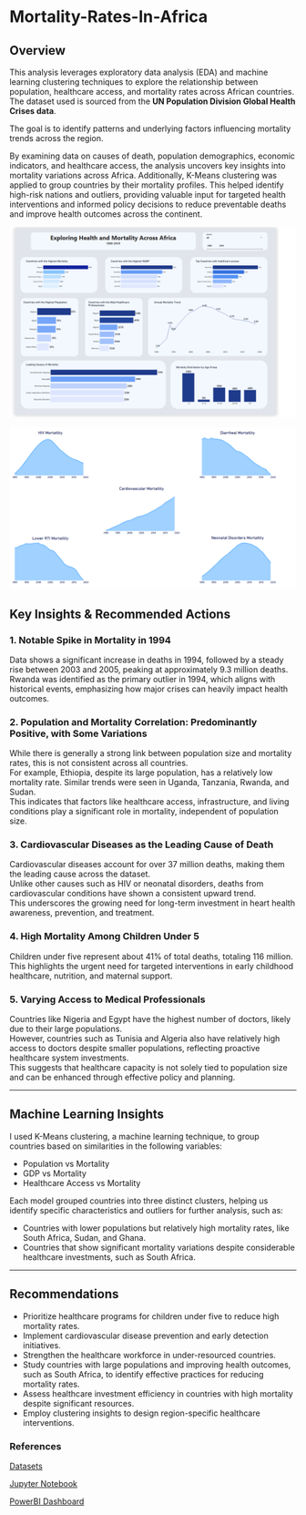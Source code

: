 # Mortality-Rates-In-Africa
## Overview

This analysis leverages exploratory data analysis (EDA) and machine learning clustering techniques to explore the relationship between population, healthcare access, and mortality rates across African countries. The dataset used is sourced from the **UN Population Division Global Health Crises data**.

The goal is to identify patterns and underlying factors influencing mortality trends across the region.

By examining data on causes of death, population demographics, economic indicators, and healthcare access, the analysis uncovers key insights into mortality variations across Africa. Additionally, K-Means clustering was applied to group countries by their mortality profiles. This helped identify high-risk nations and outliers, providing valuable input for targeted health interventions and informed policy decisions to reduce preventable deaths and improve health outcomes across the continent.

![Mortality in Africa](https://github.com/aminahol/Mortality-Rates-In-Africa/blob/4c3ae3844cc164b0ff7440e0f25634cad1ba21b9/images/Mortality%20In%20Africa.png)

![Trend of Top Causes of Mortality](https://github.com/aminahol/Mortality-Rates-In-Africa/blob/4c3ae3844cc164b0ff7440e0f25634cad1ba21b9/images/Trend%20of%20Top%20Causes%20of%20Mortality.png)



## Key Insights & Recommended Actions

### 1. Notable Spike in Mortality in 1994
Data shows a significant increase in deaths in 1994, followed by a steady rise between 2003 and 2005, peaking at approximately 9.3 million deaths.  
Rwanda was identified as the primary outlier in 1994, which aligns with historical events, emphasizing how major crises can heavily impact health outcomes.

### 2. Population and Mortality Correlation: Predominantly Positive, with Some Variations
While there is generally a strong link between population size and mortality rates, this is not consistent across all countries.  
For example, Ethiopia, despite its large population, has a relatively low mortality rate. Similar trends were seen in Uganda, Tanzania, Rwanda, and Sudan.  
This indicates that factors like healthcare access, infrastructure, and living conditions play a significant role in mortality, independent of population size.

### 3. Cardiovascular Diseases as the Leading Cause of Death
Cardiovascular diseases account for over 37 million deaths, making them the leading cause across the dataset.  
Unlike other causes such as HIV or neonatal disorders, deaths from cardiovascular conditions have shown a consistent upward trend.  
This underscores the growing need for long-term investment in heart health awareness, prevention, and treatment.

### 4. High Mortality Among Children Under 5
Children under five represent about 41% of total deaths, totaling 116 million.  
This highlights the urgent need for targeted interventions in early childhood healthcare, nutrition, and maternal support.

### 5. Varying Access to Medical Professionals
Countries like Nigeria and Egypt have the highest number of doctors, likely due to their large populations.  
However, countries such as Tunisia and Algeria also have relatively high access to doctors despite smaller populations, reflecting proactive healthcare system investments.  
This suggests that healthcare capacity is not solely tied to population size and can be enhanced through effective policy and planning.

---

## Machine Learning Insights

I used K-Means clustering, a machine learning technique, to group countries based on similarities in the following variables:

- Population vs Mortality
- GDP vs Mortality
- Healthcare Access vs Mortality

Each model grouped countries into three distinct clusters, helping us identify specific characteristics and outliers for further analysis, such as:

- Countries with lower populations but relatively high mortality rates, like South Africa, Sudan, and Ghana.
- Countries that show significant mortality variations despite considerable healthcare investments, such as South Africa.  


---

## Recommendations

- Prioritize healthcare programs for children under five to reduce high mortality rates.
- Implement cardiovascular disease prevention and early detection initiatives.
- Strengthen the healthcare workforce in under-resourced countries.
- Study countries with large populations and improving health outcomes, such as South Africa, to identify effective practices for reducing mortality rates.
- Assess healthcare investment efficiency in countries with high mortality despite significant resources.
- Employ clustering insights to design region-specific healthcare interventions.




### References

[Datasets](https://github.com/aminahol/Mortality-Rates-In-Africa/tree/6f6ec781e8beee0dccc6d98180c99336d762312f/datasets)

[Jupyter Notebook](https://github.com/aminahol/Mortality-Rates-In-Africa/blob/6f6ec781e8beee0dccc6d98180c99336d762312f/Mortality%20Rates%20In%20Africa%20(4).ipynb)

[PowerBI Dashboard](https://app.powerbi.com/view?r=eyJrIjoiYTIwYmZhNGUtMzFmNy00ZWVlLWJmOGItNGVlMDMxYzNlZDc2IiwidCI6IjEwMWQ0NjY0LTg3OGEtNGUzYi04N2Y3LTc4ZjA4Yjc2MjhiYSJ9)
